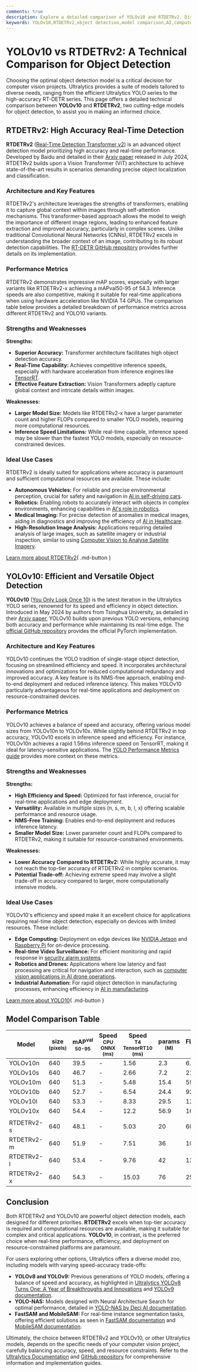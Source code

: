 ```yaml
---
comments: true
description: Explore a detailed comparison of YOLOv10 and RTDETRv2. Discover their strengths, weaknesses, performance metrics, and ideal applications for object detection.
keywords: YOLOv10,RTDETRv2,object detection,model comparison,AI,computer vision,Ultralytics,real-time detection,transformer-based models,YOLO series
---
```


# YOLOv10 vs RTDETRv2: A Technical Comparison for Object Detection

Choosing the optimal object detection model is a critical decision for computer vision projects. Ultralytics provides a suite of models tailored to diverse needs, ranging from the efficient Ultralytics YOLO series to the high-accuracy RT-DETR series. This page offers a detailed technical comparison between **YOLOv10** and **RTDETRv2**, two cutting-edge models for object detection, to assist you in making an informed choice.

<script async src="https://cdn.jsdelivr.net/npm/chart.js"></script>
<script defer src="../../javascript/benchmark.js"></script>

<canvas id="modelComparisonChart" width="1024" height="400" active-models='["YOLOv10", "RTDETRv2"]'></canvas>

## RTDETRv2: High Accuracy Real-Time Detection

**RTDETRv2** ([Real-Time Detection Transformer v2](https://docs.ultralytics.com/models/rtdetr/)) is an advanced object detection model prioritizing high accuracy and real-time performance. Developed by Baidu and detailed in their [Arxiv paper](https://arxiv.org/abs/2407.17140) released in July 2024, RTDETRv2 builds upon a Vision Transformer (ViT) architecture to achieve state-of-the-art results in scenarios demanding precise object localization and classification.

### Architecture and Key Features

RTDETRv2's architecture leverages the strengths of transformers, enabling it to capture global context within images through self-attention mechanisms. This transformer-based approach allows the model to weigh the importance of different image regions, leading to enhanced feature extraction and improved accuracy, particularly in complex scenes. Unlike traditional Convolutional Neural Networks (CNNs), RTDETRv2 excels in understanding the broader context of an image, contributing to its robust detection capabilities. The [RT-DETR GitHub repository](https://github.com/lyuwenyu/RT-DETR/tree/main/rtdetrv2_pytorch) provides further details on its implementation.

### Performance Metrics

RTDETRv2 demonstrates impressive mAP scores, especially with larger variants like RTDETRv2-x achieving a mAPval50-95 of 54.3. Inference speeds are also competitive, making it suitable for real-time applications when using hardware acceleration like NVIDIA T4 GPUs. The comparison table below provides a detailed breakdown of performance metrics across different RTDETRv2 and YOLO10 variants.

### Strengths and Weaknesses

**Strengths:**

- **Superior Accuracy:** Transformer architecture facilitates high object detection accuracy.
- **Real-Time Capability:** Achieves competitive inference speeds, especially with hardware acceleration from inference engines like [TensorRT](https://docs.ultralytics.com/integrations/tensorrt/).
- **Effective Feature Extraction:** Vision Transformers adeptly capture global context and intricate details within images.

**Weaknesses:**

- **Larger Model Size:** Models like RTDETRv2-x have a larger parameter count and higher FLOPs compared to smaller YOLO models, requiring more computational resources.
- **Inference Speed Limitations:** While real-time capable, inference speed may be slower than the fastest YOLO models, especially on resource-constrained devices.

### Ideal Use Cases

RTDETRv2 is ideally suited for applications where accuracy is paramount and sufficient computational resources are available. These include:

- **Autonomous Vehicles:** For reliable and precise environmental perception, crucial for safety and navigation in [AI in self-driving cars](https://www.ultralytics.com/solutions/ai-in-automotive).
- **Robotics:** Enabling robots to accurately interact with objects in complex environments, enhancing capabilities in [AI's role in robotics](https://www.ultralytics.com/blog/from-algorithms-to-automation-ais-role-in-robotics).
- **Medical Imaging:** For precise detection of anomalies in medical images, aiding in diagnostics and improving the efficiency of [AI in Healthcare](https://www.ultralytics.com/solutions/ai-in-healthcare).
- **High-Resolution Image Analysis:** Applications requiring detailed analysis of large images, such as satellite imagery or industrial inspection, similar to using [Computer Vision to Analyse Satellite Imagery](https://www.ultralytics.com/blog/using-computer-vision-to-analyse-satellite-imagery).

[Learn more about RTDETRv2](https://docs.ultralytics.com/models/rtdetr/){ .md-button }

## YOLOv10: Efficient and Versatile Object Detection

**YOLOv10** ([You Only Look Once 10](https://docs.ultralytics.com/models/yolov10/)) is the latest iteration in the Ultralytics YOLO series, renowned for its speed and efficiency in object detection. Introduced in May 2024 by authors from Tsinghua University, as detailed in their [Arxiv paper](https://arxiv.org/abs/2405.14458), YOLOv10 builds upon previous YOLO versions, enhancing both accuracy and performance while maintaining its real-time edge. The [official GitHub repository](https://github.com/THU-MIG/yolov10) provides the official PyTorch implementation.

### Architecture and Key Features

YOLOv10 continues the YOLO tradition of single-stage object detection, focusing on streamlined efficiency and speed. It incorporates architectural innovations and optimizations for reduced computational redundancy and improved accuracy. A key feature is its NMS-free approach, enabling end-to-end deployment and reduced inference latency. This makes YOLOv10 particularly advantageous for real-time applications and deployment on resource-constrained devices.

### Performance Metrics

YOLOv10 achieves a balance of speed and accuracy, offering various model sizes from YOLOv10n to YOLOv10x. While slightly behind RTDETRv2 in top accuracy, YOLOv10 excels in inference speed and efficiency. For instance, YOLOv10n achieves a rapid 1.56ms inference speed on TensorRT, making it ideal for latency-sensitive applications. The [YOLO Performance Metrics guide](https://docs.ultralytics.com/guides/yolo-performance-metrics/) provides more context on these metrics.

### Strengths and Weaknesses

**Strengths:**

- **High Efficiency and Speed:** Optimized for fast inference, crucial for real-time applications and edge deployment.
- **Versatility:** Available in multiple sizes (n, s, m, b, l, x) offering scalable performance and resource usage.
- **NMS-Free Training:** Enables end-to-end deployment and reduces inference latency.
- **Smaller Model Size:** Lower parameter count and FLOPs compared to RTDETRv2, making it suitable for resource-constrained environments.

**Weaknesses:**

- **Lower Accuracy Compared to RTDETRv2:** While highly accurate, it may not reach the top-tier accuracy of RTDETRv2 in complex scenarios.
- **Potential Trade-off:** Achieving extreme speed may involve a slight trade-off in accuracy compared to larger, more computationally intensive models.

### Ideal Use Cases

YOLOv10's efficiency and speed make it an excellent choice for applications requiring real-time object detection, especially on devices with limited resources. These include:

- **Edge Computing:** Deployment on edge devices like [NVIDIA Jetson](https://docs.ultralytics.com/guides/nvidia-jetson/) and [Raspberry Pi](https://docs.ultralytics.com/guides/raspberry-pi/) for on-device processing.
- **Real-time Video Surveillance:** For efficient monitoring and rapid response in [security alarm systems](https://docs.ultralytics.com/guides/security-alarm-system/).
- **Robotics and Drones:** Applications where low latency and fast processing are critical for navigation and interaction, such as [computer vision applications in AI drone operations](https://www.ultralytics.com/blog/computer-vision-applications-ai-drone-uav-operations).
- **Industrial Automation:** For rapid object detection in manufacturing processes, enhancing efficiency in [AI in manufacturing](https://www.ultralytics.com/solutions/ai-in-manufacturing).

[Learn more about YOLO10](https://docs.ultralytics.com/models/yolov10/){ .md-button }

## Model Comparison Table

| Model      | size<br><sup>(pixels) | mAP<sup>val<br>50-95 | Speed<br><sup>CPU ONNX<br>(ms) | Speed<br><sup>T4 TensorRT10<br>(ms) | params<br><sup>(M) | FLOPs<br><sup>(B) |
| ---------- | --------------------- | -------------------- | ------------------------------ | ----------------------------------- | ------------------ | ----------------- |
| YOLOv10n   | 640                   | 39.5                 | -                              | 1.56                                | 2.3                | 6.7               |
| YOLOv10s   | 640                   | 46.7                 | -                              | 2.66                                | 7.2                | 21.6              |
| YOLOv10m   | 640                   | 51.3                 | -                              | 5.48                                | 15.4               | 59.1              |
| YOLOv10b   | 640                   | 52.7                 | -                              | 6.54                                | 24.4               | 92.0              |
| YOLOv10l   | 640                   | 53.3                 | -                              | 8.33                                | 29.5               | 120.3             |
| YOLOv10x   | 640                   | 54.4                 | -                              | 12.2                                | 56.9               | 160.4             |
|            |                       |                      |                                |                                     |                    |                   |
| RTDETRv2-s | 640                   | 48.1                 | -                              | 5.03                                | 20                 | 60                |
| RTDETRv2-m | 640                   | 51.9                 | -                              | 7.51                                | 36                 | 100               |
| RTDETRv2-l | 640                   | 53.4                 | -                              | 9.76                                | 42                 | 136               |
| RTDETRv2-x | 640                   | 54.3                 | -                              | 15.03                               | 76                 | 259               |

## Conclusion

Both RTDETRv2 and YOLOv10 are powerful object detection models, each designed for different priorities. **RTDETRv2** excels when top-tier accuracy is required and computational resources are available, making it suitable for complex and critical applications. **YOLOv10**, in contrast, is the preferred choice when real-time performance, efficiency, and deployment on resource-constrained platforms are paramount.

For users exploring other options, Ultralytics offers a diverse model zoo, including models with varying speed-accuracy trade-offs:

- **YOLOv8 and YOLOv9:** Previous generations of YOLO models, offering a balance of speed and accuracy, as highlighted in [Ultralytics YOLOv8 Turns One: A Year of Breakthroughs and Innovations](https://www.ultralytics.com/blog/ultralytics-yolov8-turns-one-a-year-of-breakthroughs-and-innovations) and [YOLOv9 documentation](https://docs.ultralytics.com/models/yolov9/).
- **YOLO-NAS:** Models designed with Neural Architecture Search for optimal performance, detailed in [YOLO-NAS by Deci AI documentation](https://docs.ultralytics.com/models/yolo-nas/).
- **FastSAM and MobileSAM:** For real-time instance segmentation tasks, offering efficient solutions as seen in [FastSAM documentation](https://docs.ultralytics.com/models/fast-sam/) and [MobileSAM documentation](https://docs.ultralytics.com/models/mobile-sam/).

Ultimately, the choice between RTDETRv2 and YOLOv10, or other Ultralytics models, depends on the specific needs of your computer vision project, carefully balancing accuracy, speed, and resource constraints. Refer to the [Ultralytics Documentation](https://docs.ultralytics.com/models/) and [GitHub repository](https://github.com/ultralytics/ultralytics) for comprehensive information and implementation guides.
